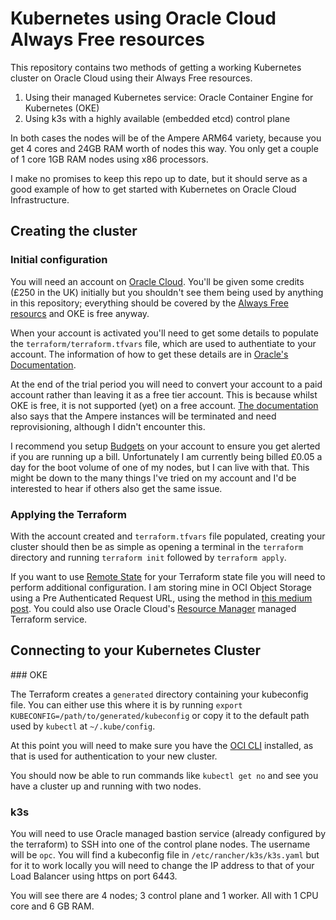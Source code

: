 # Kubernetes using Oracle Cloud Always Free resources

This repository contains two methods of getting a working Kubernetes cluster on Oracle Cloud using their Always Free resources.

1. Using their managed Kubernetes service: Oracle Container Engine for Kubernetes (OKE)
2. Using k3s with a highly available (embedded etcd) control plane

In both cases the nodes will be of the Ampere ARM64 variety, because you get 4 cores and 24GB RAM worth of nodes this way. You only get a couple of 1 core 1GB RAM nodes using x86 processors.

I make no promises to keep this repo up to date, but it should serve as a good example of how to get started with Kubernetes on Oracle Cloud Infrastructure.

## Creating the cluster

### Initial configuration

You will need an account on [Oracle Cloud](https://cloud.oracle.com). You'll be given some credits (£250 in the UK) initially but you shouldn't see them being used by anything in this repository; everything should be covered by the [Always Free resourcs](https://docs.oracle.com/en-us/iaas/Content/FreeTier/freetier_topic-Always_Free_Resources.htm) and OKE is free anyway.

When your account is activated you'll need to get some details to populate the `terraform/terraform.tfvars` file, which are used to authentiate to your account. The information of how to get these details are in [Oracle's Documentation](https://docs.oracle.com/en-us/iaas/Content/API/SDKDocs/terraformproviderconfiguration.htm#configuring_the_terraform_provider).

At the end of the trial period you will need to convert your account to a paid account rather than leaving it as a free tier account. This is because whilst OKE is free, it is not supported (yet) on a free account. [The documentation](https://docs.oracle.com/en-us/iaas/Content/FreeTier/freetier.htm) also says that the Ampere instances will be terminated and need reprovisioning, although I didn't encounter this.

I recommend you setup [Budgets](https://docs.oracle.com/en-us/iaas/Content/Billing/Concepts/budgetsoverview.htm) on your account to ensure you get alerted if you are running up a bill. Unfortunately I am currently being billed £0.05 a day for the boot volume of one of my nodes, but I can live with that. This might be down to the many things I've tried on my account and I'd be interested to hear if others also get the same issue.

### Applying the Terraform

With the account created and `terraform.tfvars` file populated, creating your cluster should then be as simple as opening a terminal in the `terraform` directory and running `terraform init` followed by `terraform apply`.

If you want to use [Remote State](https://www.terraform.io/docs/language/state/remote.html) for your Terraform state file you will need to perform additional configuration. I am storing mine in OCI Object Storage using a Pre Authenticated Request URL, using the method in [this medium post](https://medium.com/oracledevs/storing-terraform-remote-state-to-oracle-cloud-infrastructure-object-storage-b32fe7402781). You could also use Oracle Cloud's [Resource Manager](https://docs.oracle.com/en-us/iaas/Content/ResourceManager/Concepts/resourcemanager.htm) managed Terraform service.

## Connecting to your Kubernetes Cluster

### OKE

The Terraform creates a `generated` directory containing your kubeconfig file. You can either use this where it is by running `export KUBECONFIG=/path/to/generated/kubeconfig` or copy it to the default path used by `kubectl` at `~/.kube/config`.

At this point you will need to make sure you have the [OCI CLI](https://docs.oracle.com/en-us/iaas/Content/API/Concepts/cliconcepts.htm) installed, as that is used for authentication to your new cluster.

You should now be able to run commands like `kubectl get no` and see you have a cluster up and running with two nodes.

### k3s

You will need to use Oracle managed bastion service (already configured by the terraform) to SSH into one of the control plane nodes. The username will be `opc`. You will find a kubeconfig file in `/etc/rancher/k3s/k3s.yaml` but for it to work locally you will need to change the IP address to that of your Load Balancer using https on port 6443.

You will see there are 4 nodes; 3 control plane and 1 worker. All with 1 CPU core and 6 GB RAM.
